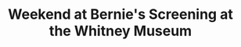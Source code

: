 ---
ee_id_thing: '132'
site: '1'
type: '2'
inv_num: 2011-127
add_credit:
url: 2011-127-weekend-at-bernies-screening-at-the-whitney-museum
title: Weekend at Bernie's Screening at the Whitney Museum
year: '2011'
display_year: '2011'
medium:
dims: Variable
pitch: "​Weekend at Bernie’s screening at the Whitney Museum."
ps:
live_url:
youtube:
related_code:
imgs: Weekend-at-Bernies-Screening-at-Whitney-2011-127-performance-view-2-database-TO.jpg
subheading:
download:
commission:
related:
layout: things-i-made
---